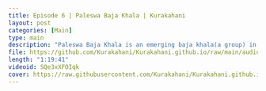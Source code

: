 ```yaml
---
title: Episode 6 | Paleswa Baja Khala | Kurakahani
layout: post
categories: [Main]
type: main
description: "Paleswa Baja Khala is an emerging baja khala(a group) in kathmandu city. It is providing musical classes to learners. Paleswa Baja Khala is engaged in providing classes on traditional musical instruments like Dhimey, Basuri etc to save the Nepali(Specially Newari) culture for upcoming generations.<br><br>Find Paleswa on:<br>FB: https://www.facebook.com/p/Paleswa-Baja-Khala<br>Instagram: https://www.instagram.com/paleswa_baja_khala<br>Tiktok: https://www.tiktok.com/@paleswa_baja_khala<br><br>Find us:<br>Instagram: www.instagram.com/kurakahani<br><br>Special Thanks to:<br>Arbic, Bishal, Rivesh, Roman ,Sambhav , Shrish, Soniva, Sudip, Suveksha"
file: https://github.com/Kurakahani/Kurakahani.github.io/raw/main/audio_files/SQe3xXFOIqk.m4a
length: "1:19:41"
videoid: SQe3xXFOIqk
cover: https://raw.githubusercontent.com/Kurakahani/Kurakahani.github.io/main/images/SQe3xXFOIqk.jpg
---
```

